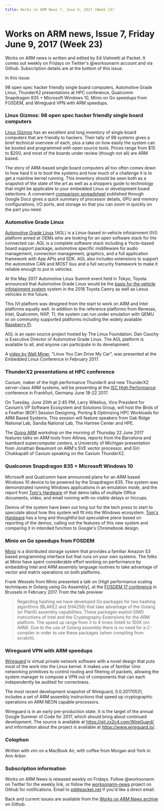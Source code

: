 ```yaml
---
title: Works on ARM News 7, June 9, 2017 (Week 23)
---
```

# Works on ARM news, Issue 7, Friday June 9, 2017 (Week 23)

Works on ARM news is written and edited by Ed Vielmetti at Packet. It comes out weekly on Fridays on Twitter's @worksonarm account and via Github. Subscription details are at the bottom of this issue.

In this issue:

98 open spec hacker friendly single board computers,
Automotive Grade Linux,
ThunderX2 presentations at HPC conference,
Qualcomm Snapdragon 835 + Microsoft Windows 10,
Minio on Go speedups from FOSDEM, and
Wireguard VPN with ARM speedups.

### Linux Gizmos: 98 open spec hacker friendly single board computers

[Linux Gizmos] has an excellent and long inventory of single board
computers that are friendly to hackers. Their tally of 98 systems
gives a brief technical overview of each, plus a take on how easily
the system can be booted and programmed with open source tools.
Prices range from $15 to $200, and most of the boards under review
(though not all) are ARM based.

[Linux Gizmos]:http://linuxgizmos.com/catalog-of-98-open-spec-hacker-friendly-sbcs/

The story of ARM-based single board computers all too often comes
down to how hard it is to boot the systems and how much of a challenge
it is to get a mainline kernel running. This inventory should be
seen both as a snapshot of the state of the art as well as a shoppers
guide to technology that might be applicable to your embedded Linux
or development board selections. A convenient [comparison spreadsheet]
published through Google Docs gives a quick summary of processor details,
GPU and memory configurations, I/O ports, and storage so that you can
zoom in quickly on the part you need.

[comparison spreadsheet]:https://docs.google.com/spreadsheets/d/1pznNarN1orSUueYqsPbSdah_SYMGmKz5F3twqlzxdNA/pubhtml

### Automotive Grade Linux

[Automotive Grade Linux] (AGL) is a Linux-based in-vehicle infotainment (IVI) platform aimed at OEMs who are looking for an open software stack for the connected car. AGL is a complete software stack including a Yocto-based board support package, automotive specific middleware for audio management, connection management, graphics, and a full application framework with App APIs and SDK. AGL also includes extensions to support the automotive CAN and MOST bus and a full security framework to make it reliable enough to put in vehicles.

[Automotive Grade Linux]:https://www.automotivelinux.org

At the May 2017 Automotive Linux Summit event held in Tokyo,
Toyota announced that Automotive Grade Linux would be the 
[basis for the vehicle infotainment system] system in the
2018 Toyota Camry as well as Lexus vehicles in the future. 

[basis for the vehicle infotainment system]:http://www.prnewswire.com/news-releases/automotive-grade-linux-platform-debuts-on-the-2018-toyota-camry-300465371.html

This IVI platform was designed from the start to work
on ARM and Intel platforms equally well. In addition to the reference
platforms from Renesas, Intel, Qualcomm, NXP, TI, the system can run 
under emulation with QEMU or on community supported platforms
including the widely available [Raspberry Pi].

[Raspberry Pi]:https://wiki.automotivelinux.org/agl-distro/agl-raspberrypi

AGL is an open source project hosted by The Linux Foundation.  Dan
Cauchy is Executive Director of Automotive Grade Linux. The AGL
platform is available to all, and anyone can participate in its
development.

A [video by Walt Miner], "Linux You Can Drive My Car",
was presented at the Embedded Linux Conference in February 2017.

[video by Walt Miner]:https://www.youtube.com/watch?list=PLbzoR-pLrL6pSlkQDW7RpnNLuxPq6WVUR&v=Ub8bNo9yM_4


### ThunderX2 presentations at HPC conference

Cavium, maker of the high performance ThunderX and new
ThunderX2 server-class ARM systems, will be presenting at the
[ISC High Performance] conference in Frankfurt, Germany June 18-22 2017.

[ISC High Performance]:http://isc-hpc.com/

On Tuesday, June 20th at 2:45 PM, Larry Wikelius, Vice President
for Cavium’s VP Software Ecosystem and Solutions Group, will host
the Birds of a Feather (BOF) Session Designing, Porting & Optimizing
HPC Workloads for ARM Based Systems.  This session will feature
speakers from Oak Ridge National Lab, Sandia National Lab, The
Hartree Center and HPE.

The [Going ARM] workshop on 
the morning of Thursday 22 June 2017 features talks on 
ARM tools from Allinea, reports from the Barcelona and Isambard
supercomputer centers, a University of Michigan presentation
from Jonathan Beaumont on ARM's SVE vector processor, and
Giri Chukkapalli of Cavium speaking on the Cavium ThunderX2.

[Going ARM]:http://www.goingarm.com/#2017schedule

### Qualcomm Snapdragon 835 + Microsoft Windows 10

Microsoft and Qualcomm have announced plans for an ARM based
Windows 10 device to be powered by the Snapdragon 835. The
system was demonstrated running Windows applications in an
emulation mode, and the report from [Tom's Hardware] of that 
demo talks of multiple Office documents, video, and email
running with no visible delays or hiccups.

Demos of the system have been out long out for the tech press
to start to speculate about how this system will fit into
the Windows ecosystem. [Tom's Hardware] has a long and thoughtful
but speculative piece based on reporting of the demos, calling
out the features of this new system and comparing it in
intended function to Google's Chromebook design.

[Tom's Hardware]:http://www.tomshardware.com/news/qualcomm-windows-10-on-arm,34594.html

### Minio on Go speedups from FOSDEM

[Minio] is a distributed storage system that provides a familiar
Amazon S3 based programming interface but that runs on your
own systems. The folks at Minio have spent considerable
effort working on performance by embedding Intel and ARM
assembly language routines to take advantage of vector and
matrix operations on both platforms.

[Minio]:https://minio.io

Frank Wessels from Minio presented a talk on
[High performance scaling techniques in Golang using Go Assembly], at the
[FOSDEM 17 conference] in Brussels in February 2017. From the talk
preview:

[High performacne scaling techniques in Golang using Go Assembly]:https://www.youtube.com/watch?v=AOpprhr6C9I
[FOSDEM 17 conference]:https://fosdem.org/2017/schedule/event/go_scaling/

> Regarding hashing we have developed Go packages for two hashing
algorithms (BLAKE2 and SHA256) that take advantage of the Golang
(or Plan9) assembly capabilities. These packages exploit SIMD
instructions of Intel and the Cryptography Extensions for the ARM
platform. The speed up range from 3 to 4 times (Intel) to 100X (on
ARM). Due to the use of Golang assembly there is no need for a
C-compiler in order to use these packages (when compiling from
scratch). 

### Wireguard VPN with ARM speedups

[Wireguard] is virtual private network software with a novel
design that puts most of the work into the Linux kernel.
It makes use of familiar Unix networking primitives to
control routing and filtering of packets, allowing the
system manager to compose a VPN out of components that can
each independently be audited for correctness.

[Wireguard]:https://www.wireguard.io

The most recent development snapshot of Wireguard, 0.0.20170531,
includes a set of ARM assembly instructions that speed up
cryptographic operations on ARM NEON capable processors.

Wireguard is in an early pre-production state. It is the
target of the annual Google Summer of Code for 2017, which
should bring about continued development. 
The source is available at https://git.zx2c4.com/WireGuard/ and
information about the project is available at https://www.wireguard.io/ .

### Colophon

Written with vim on a MacBook Air, with coffee from
Morgan and York in Ann Arbor.

### Subscription information

Works on ARM News is released weekly on Fridays.
Follow @worksonarm on Twitter for the weekly link,
or follow the [worksonarm-news] project on Github
for notifications.
Email to ed@packet.net if you'd like a direct email.

Back and current issues are available from the 
[Works on ARM News archive] on Github.

[Works on ARM News archive]:http://github.com/vielmetti/worksonarm-news
[worksonarm-news]:http://github.com/vielmetti/worksonarm-news
